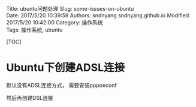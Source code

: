 Title: ubuntu问题处理
Slug: some-issues-on-ubuntu    
Date: 2017/5/20 10:39:58
Authors: sndnyang sndnyang.github.io
Modified: 2017/5/20 10:42:00
Category: 操作系统    
Tags: 操作系统, ubuntu   

[TOC]

# Ubuntu下创建ADSL连接

默认没有ADSL连接方式， 需要安装pppoeconf

然后再创建DSL连接


